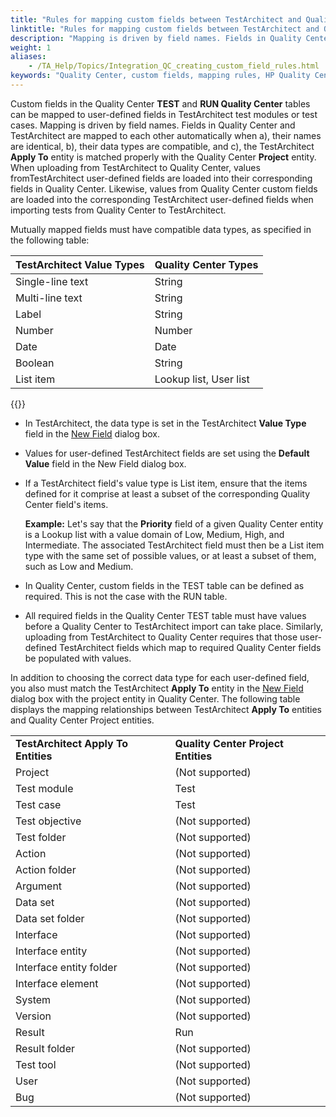 ```yaml
--- 
title: "Rules for mapping custom fields between TestArchitect and Quality Center"
linktitle: "Rules for mapping custom fields between TestArchitect and Quality Center"
description: "Mapping is driven by field names. Fields in Quality Center and TestArchitect are mapped to each other automatically when a), their names are identical, b), their data types are compatible, and c), the TestArchitect Apply To entity is matched properly with the Quality Center Project entity. When uploading from TestArchitect to Quality Center, values fromTestArchitect user-defined fields are loaded into their corresponding fields in Quality Center. Likewise, values from Quality Center custom fields are loaded into the corresponding TestArchitect user-defined fields when importing tests from Quality Center to TestArchitect."
weight: 1
aliases: 
    - /TA_Help/Topics/Integration_QC_creating_custom_field_rules.html
keywords: "Quality Center, custom fields, mapping rules, HP Quality Center, mapping rules, mapping, rules, integration, rules, custom fields"
---
```


Custom fields in the Quality Center **TEST** and **RUN Quality Center** tables can be mapped to user-defined fields in TestArchitect test modules or test cases. Mapping is driven by field names. Fields in Quality Center and TestArchitect are mapped to each other automatically when a\), their names are identical, b\), their data types are compatible, and c\), the TestArchitect **Apply To** entity is matched properly with the Quality Center **Project** entity. When uploading from TestArchitect to Quality Center, values fromTestArchitect user-defined fields are loaded into their corresponding fields in Quality Center. Likewise, values from Quality Center custom fields are loaded into the corresponding TestArchitect user-defined fields when importing tests from Quality Center to TestArchitect.

Mutually mapped fields must have compatible data types, as specified in the following table:

|**TestArchitect Value Types**|**Quality Center Types**|
|-----------------------------|------------------------|
|Single-line text|String|
|Multi-line text|String|
|Label|String|
|Number|Number|
|Date|Date|
|Boolean|String|
|List item|Lookup list, User list|

{{<note>}}

-   In TestArchitect, the data type is set in the TestArchitect **Value Type** field in the [New Field](/TA_Administration/Topics/User_defined_fields_create.html#stepresult_q44_hls_mq) dialog box.
-   Values for user-defined TestArchitect fields are set using the **Default Value** field in the New Field dialog box.
-   If a TestArchitect field's value type is List item, ensure that the items defined for it comprise at least a subset of the corresponding Quality Center field's items.

    **Example:** Let's say that the **Priority** field of a given Quality Center entity is a Lookup list with a value domain of Low, Medium, High, and Intermediate. The associated TestArchitect field must then be a List item type with the same set of possible values, or at least a subset of them, such as Low and Medium.

-   In Quality Center, custom fields in the TEST table can be defined as required. This is not the case with the RUN table.
-   All required fields in the Quality Center TEST table must have values before a Quality Center to TestArchitect import can take place. Similarly, uploading from TestArchitect to Quality Center requires that those user-defined TestArchitect fields which map to required Quality Center fields be populated with values.

In addition to choosing the correct data type for each user-defined field, you also must match the TestArchitect **Apply To** entity in the [New Field](/TA_Administration/Topics/User_defined_fields_create.html#stepresult_q44_hls_mq) dialog box with the project entity in Quality Center. The following table displays the mapping relationships between TestArchitect **Apply To** entities and Quality Center Project entities.

|||
|------|------|
|**TestArchitect Apply To Entities**|**Quality Center Project Entities**|
|Project|\(Not supported\)|
|Test module|Test|
|Test case|Test|
|Test objective|\(Not supported\)|
|Test folder|\(Not supported\)|
|Action|\(Not supported\)|
|Action folder|\(Not supported\)|
|Argument|\(Not supported\)|
|Data set|\(Not supported\)|
|Data set folder|\(Not supported\)|
|Interface|\(Not supported\)|
|Interface entity|\(Not supported\)|
|Interface entity folder|\(Not supported\)|
|Interface element|\(Not supported\)|
|System|\(Not supported\)|
|Version|\(Not supported\)|
|Result|Run|
|Result folder|\(Not supported\)|
|Test tool|\(Not supported\)|
|User|\(Not supported\)|
|Bug|\(Not supported\)|



